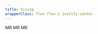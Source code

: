 ```yaml
---
title: Sizing
wrapperClass: flex flex-1 justify-center
---
```


<div class="flex gap-24 items-end">
   <span class="vv-avatar 
                 bg-brand" 
           role="img" 
           aria-label="Mario Rossi" 
           tabindex="0">
        MR
    </span>
    <span class="vv-avatar 
                 vv-avatar--md
                 bg-brand" 
           role="img" 
           aria-label="Mario Rossi" 
           tabindex="0">
        MR
    </span>
    <span class="vv-avatar 
                 vv-avatar--lg
                 bg-brand" 
           role="img" 
           aria-label="Mario Rossi" 
           tabindex="0">
        MR
    </span>
</div>

